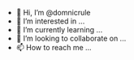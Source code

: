 - 👋 Hi, I’m @domnicrule
- 👀 I’m interested in ...
- 🌱 I’m currently learning ...
- 💞️ I’m looking to collaborate on ...
- 📫 How to reach me ...

<!---
domnicrule/domnicrule is a ✨ special ✨ repository because its `README.md` (this file) appears on your GitHub profile.
You can click the Preview link to take a look at your changes.
--->
